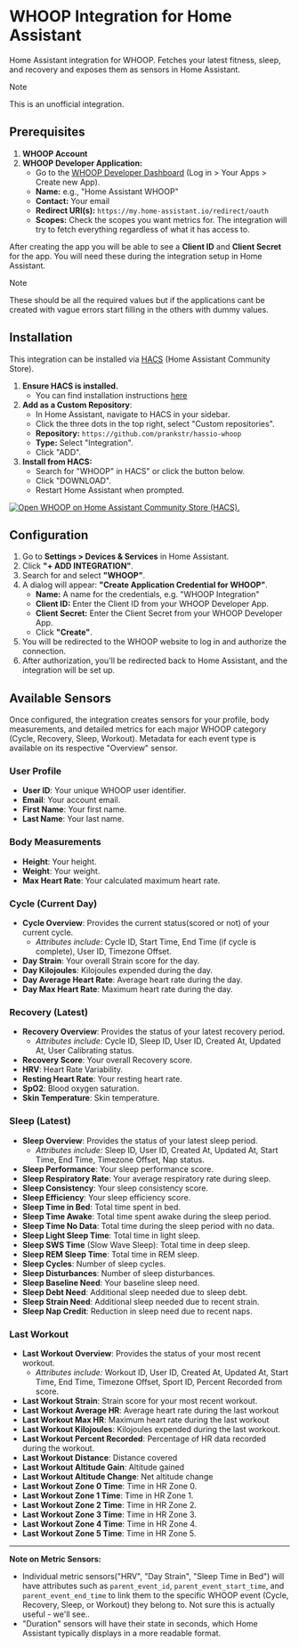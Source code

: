 # WHOOP Integration for Home Assistant

Home Assistant integration for WHOOP. Fetches your latest fitness, sleep, and recovery and exposes them as sensors in Home Assistant.

>[!NOTE]
>This is an unofficial integration.

## Prerequisites

1. **WHOOP Account**
2. **WHOOP Developer Application:**
    * Go to the [WHOOP Developer Dashboard](https://developer-dashboard.whoop.com/) (Log in > Your Apps > Create new App).
    * **Name:** e.g., "Home Assistant WHOOP"
    * **Contact:** Your email
    * **Redirect URI(s):**
        `https://my.home-assistant.io/redirect/oauth`
    * **Scopes:** Check the scopes you want metrics for. The integration will try to fetch everything regardless of what it has access to.

After creating the app you will be able to see a **Client ID** and **Client Secret** for the app. You will need these during the integration setup in Home Assistant.

>[!NOTE]
>These should be all the required values but if the applications cant be created with vague errors start filling in the others with dummy values.

## Installation

This integration can be installed via [HACS](https://hacs.xyz/) (Home Assistant Community Store).

1. **Ensure HACS is installed.**
    * You can find installation instructions [here](https://hacs.xyz/docs/use/download/download/)
2. **Add as a Custom Repository**:
    * In Home Assistant, navigate to HACS in your sidebar.
    * Click the three dots in the top right, select "Custom repositories".
    * **Repository:** `https://github.com/prankstr/hassio-whoop`
    * **Type:** Select "Integration".
    * Click "ADD".
3. **Install from HACS:**
    * Search for "WHOOP" in HACS" or click the button below.
    * Click "DOWNLOAD".
    * Restart Home Assistant when prompted.

 [![Open WHOOP on Home Assistant Community Store (HACS).](https://my.home-assistant.io/badges/hacs_repository.svg)](https://my.home-assistant.io/redirect/hacs_repository/?owner=prankstr&repository=hassio-whoop&category=frontend)

## Configuration

1. Go to **Settings > Devices & Services** in Home Assistant.
2. Click **"+ ADD INTEGRATION"**.
3. Search for and select **"WHOOP"**.
4. A dialog will appear: **"Create Application Credential for WHOOP"**.
    * **Name:** A name for the credentials, e.g. "WHOOP Integration"
    * **Client ID:** Enter the Client ID from your WHOOP Developer App.
    * **Client Secret:** Enter the Client Secret from your WHOOP Developer App.
    * Click **"Create"**.
5. You will be redirected to the WHOOP website to log in and authorize the connection.
6. After authorization, you'll be redirected back to Home Assistant, and the integration will be set up.

## Available Sensors

Once configured, the integration creates sensors for your profile, body measurements, and detailed metrics for each major WHOOP category (Cycle, Recovery, Sleep, Workout). Metadata for each event type is available on its respective "Overview" sensor.

### User Profile

* **User ID**: Your unique WHOOP user identifier.
* **Email**: Your account email.
* **First Name**: Your first name.
* **Last Name**: Your last name.

### Body Measurements

* **Height**: Your height.
* **Weight**: Your weight.
* **Max Heart Rate**: Your calculated maximum heart rate.

### Cycle (Current Day)

* **Cycle Overview**: Provides the current status(scored or not) of your current cycle.
  * *Attributes include:* Cycle ID, Start Time, End Time (if cycle is complete), User ID, Timezone Offset.
* **Day Strain**: Your overall Strain score for the day.
* **Day Kilojoules**: Kilojoules expended during the day.
* **Day Average Heart Rate**: Average heart rate during the day.
* **Day Max Heart Rate**: Maximum heart rate during the day.

### Recovery (Latest)

* **Recovery Overview**: Provides the status of your latest recovery period.
  * *Attributes include:* Cycle ID, Sleep ID, User ID, Created At, Updated At, User Calibrating status.
* **Recovery Score**: Your overall Recovery score.
* **HRV**: Heart Rate Variability.
* **Resting Heart Rate**: Your resting heart rate.
* **SpO2**: Blood oxygen saturation.
* **Skin Temperature**: Skin temperature.

### Sleep (Latest)

* **Sleep Overview**: Provides the status of your latest sleep period.
  * *Attributes include:* Sleep ID, User ID, Created At, Updated At, Start Time, End Time, Timezone Offset, Nap status.
* **Sleep Performance**: Your sleep performance score.
* **Sleep Respiratory Rate**: Your average respiratory rate during sleep.
* **Sleep Consistency**: Your sleep consistency score.
* **Sleep Efficiency**: Your sleep efficiency score.
* **Sleep Time in Bed**: Total time spent in bed.
* **Sleep Time Awake**: Total time spent awake during the sleep period.
* **Sleep Time No Data**: Total time during the sleep period with no data.
* **Sleep Light Sleep Time**: Total time in light sleep.
* **Sleep SWS Time** (Slow Wave Sleep): Total time in deep sleep.
* **Sleep REM Sleep Time**: Total time in REM sleep.
* **Sleep Cycles**: Number of sleep cycles.
* **Sleep Disturbances**: Number of sleep disturbances.
* **Sleep Baseline Need**: Your baseline sleep need.
* **Sleep Debt Need**: Additional sleep needed due to sleep debt.
* **Sleep Strain Need**: Additional sleep needed due to recent strain.
* **Sleep Nap Credit**: Reduction in sleep need due to recent naps.

### Last Workout

* **Last Workout Overview**: Provides the status of your most recent workout.
  * *Attributes include:* Workout ID, User ID, Created At, Updated At, Start Time, End Time, Timezone Offset, Sport ID, Percent Recorded from score.
* **Last Workout Strain**: Strain score for your most recent workout.
* **Last Workout Average HR**: Average heart rate during the last workout
* **Last Workout Max HR**: Maximum heart rate during the last workout
* **Last Workout Kilojoules**: Kilojoules expended during the last workout.
* **Last Workout Percent Recorded**: Percentage of HR data recorded during the workout.
* **Last Workout Distance**: Distance covered
* **Last Workout Altitude Gain**: Altitude gained
* **Last Workout Altitude Change**: Net altitude change
* **Last Workout Zone 0 Time**: Time in HR Zone 0.
* **Last Workout Zone 1 Time**: Time in HR Zone 1.
* **Last Workout Zone 2 Time**: Time in HR Zone 2.
* **Last Workout Zone 3 Time**: Time in HR Zone 3.
* **Last Workout Zone 4 Time**: Time in HR Zone 4.
* **Last Workout Zone 5 Time**: Time in HR Zone 5.

---
**Note on Metric Sensors:**

* Individual metric sensors("HRV", "Day Strain", "Sleep Time in Bed") will have attributes such as `parent_event_id`, `parent_event_start_time`, and `parent_event_end_time` to link them to the specific WHOOP event (Cycle, Recovery, Sleep, or Workout) they belong to. Not sure this is actually useful - we'll see..
* "Duration" sensors will have their state in seconds, which Home Assistant typically displays in a more readable format.
